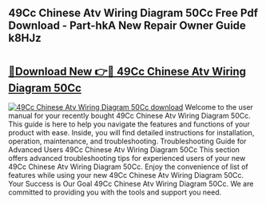 ## 49Cc Chinese Atv Wiring Diagram 50Cc Free Pdf Download - Part-hkA New Repair Owner Guide k8HJz

# <h2><a href="http://dfpp7x5.blite.top/?on=49Cc+Chinese+Atv+Wiring+Diagram+50Cc">🔗Download New 👉🔴 49Cc Chinese Atv Wiring Diagram 50Cc</a></h2>

[![49Cc Chinese Atv Wiring Diagram 50Cc download](https://i.imgur.com/lujVjoI.png)](http://dfpp7x5.blite.top/?on=49Cc+Chinese+Atv+Wiring+Diagram+50Cc)
Welcome to the user manual for your recently bought 49Cc Chinese Atv Wiring Diagram 50Cc. This guide is here to help you navigate the features and functions of your product with ease. Inside, you will find detailed instructions for installation, operation, maintenance, and troubleshooting. Troubleshooting Guide for Advanced Users 49Cc Chinese Atv Wiring Diagram 50Cc This section offers advanced troubleshooting tips for experienced users of your new 49Cc Chinese Atv Wiring Diagram 50Cc. Enjoy the convenience of list of features while using your new 49Cc Chinese Atv Wiring Diagram 50Cc. Your Success is Our Goal 49Cc Chinese Atv Wiring Diagram 50Cc. We are committed to providing you with the tools and support you need.
